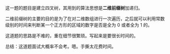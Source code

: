 这一题的题目是建立四叉树，其用到的算法思想是**二维前缀树**加递归。

二维前缀树的主要的目的是为了在对二维数组进行一次遍历，之后就可以利用常数级别的时间来判断某一个正方形的区域的数字是否是全为 0 或者全为 1 的。

这道题的思路是不难的，重在细节很繁琐。写起来是要很长时间的。

总结：这道题面试大概率不会考。嗯。手撕太花费时间。